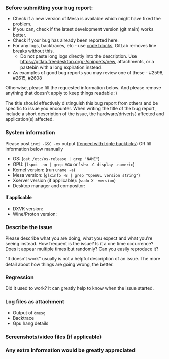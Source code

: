 ### Before submitting your bug report:
- Check if a new version of Mesa is available which might have fixed the problem.
- If you can, check if the latest development version (git main) works better.
- Check if your bug has already been reported here.
- For any logs, backtraces, etc - use [code blocks](https://docs.gitlab.com/ee/user/markdown.html#code-spans-and-blocks), GitLab removes line breaks without this.
   - Do not paste long logs directly into the description. Use https://gitlab.freedesktop.org/-/snippets/new, attachments, or a pastebin with a long expiration instead.
- As examples of good bug reports you may review one of these - #2598, #2615, #2608


Otherwise, please fill the requested information below.
And please remove anything that doesn't apply to keep things readable :)


The title should effectively distinguish this bug report from others and be specific to issue you encounter. When writing the title of the bug report, include a short description of the issue, the hardware/driver(s) affected and application(s) affected.


### System information

Please post `inxi -GSC -xx` output ([fenced with triple backticks](https://docs.gitlab.com/ee/user/markdown.html#code-spans-and-blocks)) OR fill information below manually


- OS: (`cat /etc/os-release | grep "NAME"`)
- GPU: (`lspci -nn | grep VGA` or `lshw -C display -numeric`)
- Kernel version: (run `uname -a`)
- Mesa version: (`glxinfo -B | grep "OpenGL version string"`)
- Xserver version (if applicable): (`sudo X -version`)
- Desktop manager and compositor:

#### If applicable
- DXVK version:
- Wine/Proton version:


### Describe the issue

Please describe what you are doing, what you expect and what you're
seeing instead.  How frequent is the issue? Is it a one time occurrence? Does it appear multiple times but randomly? Can you easily reproduce it?

"It doesn't work" usually is not a helpful description of an issue. 
The more detail about how things are going wrong, the better.


### Regression

Did it used to work? It can greatly help to know when the issue started.


### Log files as attachment
- Output of `dmesg`
- Backtrace
- Gpu hang details


### Screenshots/video files (if applicable)



### Any extra information would be greatly appreciated
